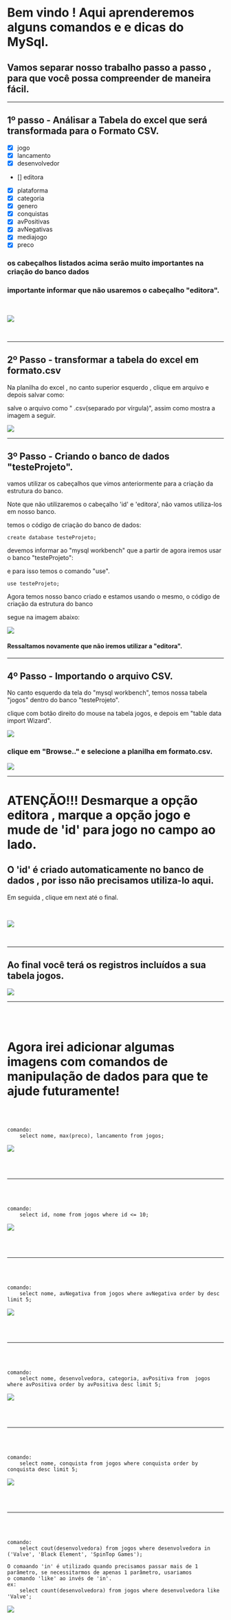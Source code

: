 # Bem vindo ! Aqui aprenderemos alguns comandos e e dicas do MySql.

## Vamos separar nosso trabalho passo a passo , para que você possa compreender de maneira fácil.
***
## 1º passo - Análisar a Tabela do excel que será transformada para o Formato CSV.

- [x] jogo
- [x] lancamento
- [x] desenvolvedor
- [] editora
- [x] plataforma
- [x] categoria
- [x] genero
- [x] conquistas
- [x] avPositivas
- [x] avNegativas
- [x] mediajogo
- [x] preco

### os cabeçalhos listados acima serão muito importantes na criação do banco dados
### importante informar que não usaremos o cabeçalho "editora".


<br>

![](img/tabelaFormatoExcel.jpg)

<br>

***
## 2º Passo - transformar a tabela do excel em formato.csv

Na planilha do excel , no canto superior esquerdo , clique em arquivo e depois salvar como:

salve o arquivo como " .csv(separado por vírgula)", assim como mostra a imagem a seguir.


![](img/salvando%20em%20csv.png)
***

## 3º Passo -  Criando o banco de dados "testeProjeto".

vamos utilizar os cabeçalhos que vimos anteriormente para a criação da estrutura do banco.

Note que não utilizaremos o cabeçalho 'id' e 'editora', não vamos utiliza-los em nosso banco.


temos o código de criação do banco de dados:

    create database testeProjeto;

devemos informar ao "mysql workbench" que a partir de agora iremos usar o banco "testeProjeto":

e para isso temos o comando "use".

    use testeProjeto;

Agora temos nosso banco criado e estamos usando o mesmo, o código de criação da estrutura do banco

segue na imagem abaixo:

![](img/criacao%20tabele%20de%20testes.png)

#### Ressaltamos novamente que não iremos utilizar a "editora".

***

## 4º Passo - Importando o arquivo CSV.

No canto esquerdo da tela do "mysql workbench", temos nossa tabela "jogos" dentro do banco "testeProjeto".

clique com botão direito do mouse na tabela jogos, e depois em "table data import Wizard".

![](img/importacao%20passo%201.png)

### clique em "Browse.." e selecione a planilha em formato.csv.

![](img/importacao%20passo%202.png)

***

# ATENÇÃO!!! Desmarque a opção editora , marque a opção jogo e mude de 'id' para jogo no campo ao lado.
## O 'id' é criado automaticamente no banco de dados , por isso não precisamos utiliza-lo aqui.

Em seguida , clique em next até o final.

<br>

![](img/importacao%20passo%203.png)

<br>

***

## Ao final você terá os registros incluídos a sua tabela jogos.

![](img/importacao%20passo%204.png)

***
<br><br>

# Agora irei adicionar algumas imagens com comandos de manipulação de dados para que te ajude futuramente! 
<br><br>

    comando:
        select nome, max(preco), lancamento from jogos;



![](img/maisCaro.jpeg)

<br><br>

***
<br><br>

    comando:
        select id, nome from jogos where id <= 10;


![](img/nomesOrdem.jpeg)

<br><br>

***
<br><br>

    comando:
        select nome, avNegativa from jogos where avNegativa order by desc limit 5;

![](img/avNegativas.jpeg)

<br><br>

***
<br><br>

    comando:
        select nome, desenvolvedora, categoria, avPositiva from  jogos where avPositiva order by avPositiva desc limit 5;

![](img/avPositivas.jpeg)

<br><br>

***
<br><br>

    comando:
        select nome, conquista from jogos where conquista order by conquista desc limit 5;
![](img/topConquistas.jpeg)

<br><br>

***

<br><br>

    comando:
        select cout(desenvolvedora) from jogos where desenvolvedora in ('Valve', 'Black Element', 'SpinTop Games');
    
    O comaando 'in' é utilizado quando precisamos passar mais de 1 parâmetro, se necessitarmos de apenas 1 parâmetro, usariamos
    o comando 'like' ao invés de 'in'.
    ex:
        select count(desenvolvedora) from jogos where desenvolvedora like 'Valve';

![](img/countFunction.jpeg)
